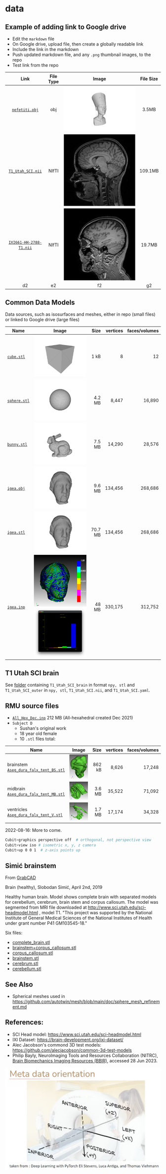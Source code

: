 # data

## Example of adding link to Google drive

* Edit the `markdown` file 
* On Google drive, upload file, then create a globally readable link
* Include the link in the markdown
* Push updated markdown file, and any `.png` thumbnail images, to the repo
* Test link from the repo

Link | File Type | Image | File Size
:-: | :-: | :-: | :-: 
[`nefetiti.obj`](https://drive.google.com/file/d/1LIdiA_aTkb5nWL6Zw25SG3x5Kd761LrU/view?usp=sharing) | obj  | ![nefertiti](figs/nefertiti.png) | 3.5MB
[`T1_Utah_SCI.nii`](https://drive.google.com/file/d/12sD8qJqSfPdTjHiUJEZ3pK10-J83v06Q/view?usp=sharing) | NIfTI | ![T1_Utah_SCI](figs/T1_Utah_SCI.png) | 109.1MB
[`IXI661-HH-2788-T1.nii`](https://drive.google.com/file/d/1rFx5z95njmdmFpfDcE85NxqQqD4WrAf0/view?usp=sharing) | NIfTI | ![IXI661](figs/IXI661-HH-2788-T1.png) | 19.7MB
d2 | e2 | f2 | g2

## Common Data Models

Data sources, such as isosurfaces and meshes, either in repo (small files) or linked to Google drive (large files)

| Name                                                                                             | Image                                                                 |    Size | vertices | faces/volumes |
| ------------------------------------------------------------------------------------------------ | --------------------------------------------------------------------- | ------: | -------: | ------------: |
| [`cube.stl`](stl/cube.stl)                                                                       | ![cube](figs/cube.png)                                                |    1 kB |        8 |            12 |
| [`sphere.stl`](stl/sphere.stl)                                                                   | ![sphere](figs/sphere.png)                                            |   4.2 MB |    8,447 |        16,890 |
| [`bunny.stl`](stl/bunny.stl)                                                                     | ![bunny](figs/bunny.png)                                              |  7.5 MB |   14,290 |        28,576 |
| [`igea.obj`](https://drive.google.com/file/d/1bUed-C9rrrYngCgQ_I5IVZmmq7lFU0yQ/view?usp=sharing) | ![igea](figs/igea.png)                                                |  9.6 MB |  134,456 |       268,686 |
| [`igea.stl`](https://drive.google.com/file/d/1lSnIZWIib8HR2FcpDnbDm8fHgLy2tfki/view?usp=sharing) | ![igea](figs/igea.png)                                                | 70.7 MB |  134,456 |       268,686 |
| [`igea.inp`](https://drive.google.com/file/d/17LzfODTpLHoGVNML5oKILf-Zpaw9DUcX/view?usp=sharing) | ![igea_hex](figs/igea_hex.png) ![igea_hex_msj](figs/igea_hex_msj.png) |   48 MB |  330,175 |       312,752 |


## T1 Utah SCI brain

See [folder](https://drive.google.com/drive/folders/19ul4aOjraVyYSeJfPZzSj-rAif6S4621?usp=sharing) containing `T1_Utah_SCI_brain` in format `npy, stl` and `T1_Utah_SCI_outer` in `npy, stl`, `T1_Utah_SCI.nii`, and `T1_Utah_SCI.yaml`.

## RMU source files


* [`All_Hex_Dec.inp`](https://drive.google.com/file/d/1yLVGmx1qRFYrI981baoqiovi3U3uzJ_D/view?usp=share_link) 212 MB  (All-hexahedral created Dec 2021)
* `Subject D`
  * Sushan's original work
  * 18 year old female
  * 10 `.stl` files total:

| Name                                       | Image                                                          |   Size | vertices | faces/volumes |
| ------------------------------------------ | -------------------------------------------------------------- | -----: | -------: | ------------: |
| brainstem [`Aseg_dura_falx_tent_BS.stl`]() | ![Aseg_dura_falx_tent_BS](figs/rmu/Aseg_dura_falx_tent_BS.png) | 862 kB |    8,626 |        17,248 |
| midbrain [`Aseg_dura_falx_tent_MB.stl`]()  | ![Aseg_dura_falx_tent_MB](figs/rmu/Aseg_dura_falx_tent_MB.png) | 3.6 MB |   35,522 |        71,092 |
| ventricles [`Aseg_dura_falx_tent_V.stl`]() | ![Aseg_dura_falx_tent_V](figs/rmu/Aseg_dura_falx_tent_V.png)   | 1.7 MB |   17,174 |        34,328 |

2022-08-16:  More to come.

```bash
Cubit>graphics perspective off  # orthogonal, not perspective view
Cubit>view iso # isometric x, y, z camera
Cubit>up 0 0 1  # z-axis points up
```

## Simić brainstem

From [GrabCAD](https://grabcad.com/library/brain-healthy-1)

Brain (healthy), Slobodan Simić, April 2nd, 2019

Healthy human brain. Model shows complete brain with separated models for cerebellum, cerebrum, brain stem and corpus callosum. The model was segmented from MRI file downloaded at http://www.sci.utah.edu/sci-headmodel.html , model T1.
"This project was supported by the National Institute of General Medical Sciences of the National Institutes of Health under grant number P41 GM103545-18."

Six files:

* [complete_brain.stl](https://drive.google.com/file/d/1AjGQPhIUnCSA3qUfbEX5bKlxTIcwk32C/view?usp=sharing)
* [brainstem+corpus_callosum.stl](https://drive.google.com/file/d/1C8YXm27nnC-B7eIRLxjbJTnLro8j8jD3/view?usp=sharing)
* [corpus_callosum.stl](https://drive.google.com/file/d/1HTf4cWDtylbSYc-2ckhLMjryzPjWg-Uq/view?usp=sharing)
* [brainstem.stl](https://drive.google.com/file/d/1UneGYeMKp7ga8xIo-x9DJpRnMijTmVdR/view?usp=sharing)
* [cerebrum.stl](https://drive.google.com/file/d/1dSngyuuJVlngjDIE84ko1YNuy4ihooyq/view?usp=sharing)
* [cerebellum.stl](https://drive.google.com/file/d/1XSKgvZIDCAK8thxGpVGtZLpiraT5ttSn/view?usp=sharing)

## See Also

* Spherical meshes used in https://github.com/autotwin/mesh/blob/main/doc/sphere_mesh_refinement.md

## References:

* SCI Head model: https://www.sci.utah.edu/sci-headmodel.html
* IXI Dataset: https://brain-development.org/ixi-dataset/ 
* Alec Jacobson's commond 3D test models: https://github.com/alecjacobson/common-3d-test-models
* Philip Bayly, NeuroImaging Tools and Resources Collaboration (NITRC), [Brain Biomechanics Imaging Resources (BBIR)](https://www.nitrc.org/projects/bbir/), accessed 28 Jun 2023.

![metadata-orientation](figs/metadata-orientation.png)
